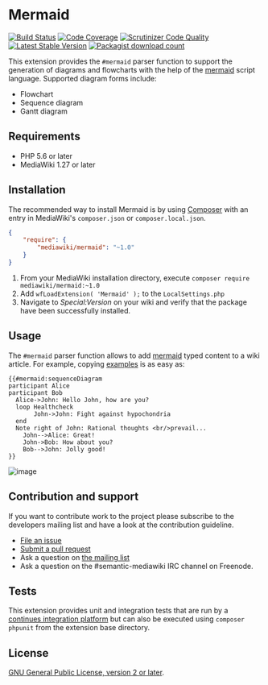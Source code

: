 # Mermaid

[![Build Status](https://secure.travis-ci.org/SemanticMediaWiki/Mermaid.svg?branch=master)](http://travis-ci.org/SemanticMediaWiki/Mermaid)
[![Code Coverage](https://scrutinizer-ci.com/g/SemanticMediaWiki/Mermaid/badges/coverage.png?b=master)](https://scrutinizer-ci.com/g/SemanticMediaWiki/Mermaid/?branch=master)
[![Scrutinizer Code Quality](https://scrutinizer-ci.com/g/SemanticMediaWiki/Mermaid/badges/quality-score.png?b=master)](https://scrutinizer-ci.com/g/SemanticMediaWiki/Mermaid/?branch=master)
[![Latest Stable Version](https://poser.pugx.org/mediawiki/mermaid/version.png)](https://packagist.org/packages/mediawiki/mermaid)
[![Packagist download count](https://poser.pugx.org/mediawiki/mermaid/d/total.png)](https://packagist.org/packages/mediawiki/mermaid)

This extension provides the `#mermaid` parser function to support the generation of diagrams and flowcharts with the help of the [mermaid][mermaid] script language. Supported diagram forms include:

- Flowchart
- Sequence diagram
- Gantt diagram

## Requirements

- PHP 5.6 or later
- MediaWiki 1.27 or later

## Installation

The recommended way to install Mermaid is by using [Composer][composer] with
an entry in MediaWiki's `composer.json` or `composer.local.json`.

```json
{
	"require": {
		"mediawiki/mermaid": "~1.0"
	}
}
```
1. From your MediaWiki installation directory, execute
   `composer require mediawiki/mermaid:~1.0`
2. Add `wfLoadExtension( 'Mermaid' );` to the `LocalSettings.php`
3. Navigate to _Special:Version_ on your wiki and verify that the package
   have been successfully installed.

## Usage

The `#mermaid` parser function allows to add [mermaid][mermaid] typed content to a wiki article. For example, copying [examples](https://mermaidjs.github.io/) is as easy as:

```
{{#mermaid:sequenceDiagram
participant Alice
participant Bob
  Alice->John: Hello John, how are you?
  loop Healthcheck
       John->John: Fight against hypochondria
  end
  Note right of John: Rational thoughts <br/>prevail...
    John-->Alice: Great!
    John->Bob: How about you?
    Bob-->John: Jolly good!
}}
```
![image](https://user-images.githubusercontent.com/1245473/34535703-14a32100-f106-11e7-9201-ea90a6286c58.png)

## Contribution and support

If you want to contribute work to the project please subscribe to the developers mailing list and
have a look at the contribution guideline.

* [File an issue](https://github.com/SemanticMediaWiki/Mermaid/issues)
* [Submit a pull request](https://github.com/SemanticMediaWiki/Mermaid/pulls)
* Ask a question on [the mailing list](https://www.semantic-mediawiki.org/wiki/Mailing_list)
* Ask a question on the #semantic-mediawiki IRC channel on Freenode.

## Tests

This extension provides unit and integration tests that are run by a [continues integration platform][travis]
but can also be executed using `composer phpunit` from the extension base directory.

## License

[GNU General Public License, version 2 or later][gpl-licence].

[gpl-licence]: https://www.gnu.org/copyleft/gpl.html
[travis]: https://travis-ci.org/SemanticMediaWiki/Mermaid
[smw]: https://github.com/SemanticMediaWiki/SemanticMediaWiki
[composer]: https://getcomposer.org/
[mermaid]: https://github.com/knsv/mermaid
